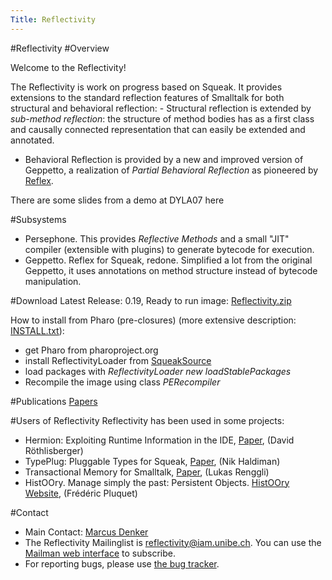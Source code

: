```yaml
---
Title: Reflectivity
---
```

#Reflectivity
#Overview

Welcome to the Reflectivity!

The Reflectivity is work on progress based on Squeak. It provides extensions to the standard reflection features of Smalltalk for both structural and behavioral reflection: - Structural reflection is extended by *sub-method reflection*: the structure of method bodies has as a first class and causally connected representation that can easily be extended and annotated.

-  Behavioral Reflection is provided by a new and improved version of Geppetto, a realization of *Partial Behavioral Reflection* as pioneered by [Reflex](http://pleiad.dcc.uchile.cl/reflex).

There are some slides from a demo at DYLA07 here 

#Subsystems

-  Persephone. This provides *Reflective Methods* and a small "JIT" compiler (extensible with plugins) to generate bytecode for execution.
-  Geppetto. Reflex for Squeak, redone. Simplified a lot from the original Geppetto, it uses annotations on method structure instead of bytecode manipulation. 

#Download
Latest Release: 0.19, Ready to run image: [Reflectivity.zip](%assets_url%/download/reflectivity/reflectivity.zip) 

How to install from Pharo (pre-closures) (more extensive description: [INSTALL.txt](%assets_url%/download/reflectivity/INSTALL.txt)): 

-  get Pharo from pharoproject.org
-  install ReflectivityLoader from [SqueakSource](http://www.squeaksource.com/Reflectivity.html)
-  load packages with *ReflectivityLoader new loadStablePackages*
-  Recompile the image using class *PERecompiler* 

#Publications
[Papers](%assets_url%/scgbib/?query=reflectivity&filter=Year)

#Users of Reflectivity
 Reflectivity has been used in some projects: 

-  Hermion: Exploiting Runtime Information in the IDE, [Paper](%assets_url%/scgbib/?query=roet08b&filter=Year), (David R&ouml;thlisberger)
-  TypePlug: Pluggable Types for Squeak, [Paper](%assets_url%/scgbib/?query=hald07b&filter=Year), (Nik Haldiman)
-  Transactional Memory for Smalltalk, [Paper](%assets_url%/scgbib/?query=reng07b&filter=Year), (Lukas Renggli)
-  HistOOry. Manage simply the past: Persistent Objects. [HistOOry Website](http://decomp.ulb.ac.be/frdricpluquet/researchactivities/histoory/), (Fr&eacute;d&eacute;ric Pluquet) 

#Contact

- Main Contact: [Marcus Denker](http://marcusdenker.de/) 
- The Reflectivity Mailinglist is reflectivity@iam.unibe.ch. You can use the [Mailman web interface](https://www.iam.unibe.ch/mailman/listinfo/reflectivity) to subscribe. 
- For reporting bugs, please use [the bug tracker](http://code.google.com/p/reflectivity/issues/list).

